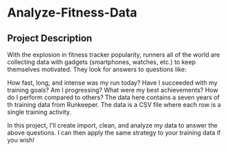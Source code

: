 # Analyze-Fitness-Data

## Project Description
With the explosion in fitness tracker popularity, runners all of the world are collecting data with gadgets (smartphones, watches, etc.) to keep themselves motivated. They look for answers to questions like:

How fast, long, and intense was my run today?
Have I succeeded with my training goals?
Am I progressing?
What were my best achievements?
How do I perform compared to others?
The data here contains a seven years of th training data from Runkeeper. The data is a CSV file where each row is a single training activity.

In this project, I'll create import, clean, and analyze my data to answer the above questions. I can then apply the same strategy to your training data if you wish!
